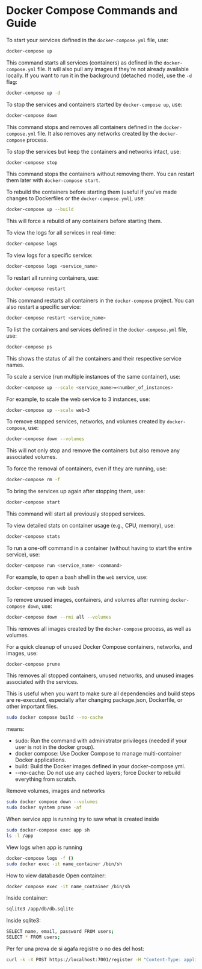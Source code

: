 # Docker Compose Commands and Guide


To start your services defined in the `docker-compose.yml` file, use:
```bash
docker-compose up
```


This command starts all services (containers) as defined in the `docker-compose.yml` file. It will also pull any images if they're not already available locally. If you want to run it in the background (detached mode), use the `-d` flag:
```bash
docker-compose up -d
```


To stop the services and containers started by `docker-compose up`, use:
```bash
docker-compose down
```
This command stops and removes all containers defined in the `docker-compose.yml` file. It also removes any networks created by the `docker-compose` process.


To stop the services but keep the containers and networks intact, use:
```bash
docker-compose stop
```
This command stops the containers without removing them. You can restart them later with `docker-compose start`.


To rebuild the containers before starting them (useful if you’ve made changes to Dockerfiles or the `docker-compose.yml`), use:
```bash
docker-compose up --build
```
This will force a rebuild of any containers before starting them.


To view the logs for all services in real-time:
```bash
docker-compose logs
```


To view logs for a specific service:
```bash
docker-compose logs <service_name>
```

To restart all running containers, use:
```bash
docker-compose restart
```


This command restarts all containers in the `docker-compose` project. You can also restart a specific service:
```bash
docker-compose restart <service_name>
```


To list the containers and services defined in the `docker-compose.yml` file, use:
```bash
docker-compose ps
```
This shows the status of all the containers and their respective service names.


To scale a service (run multiple instances of the same container), use:
```bash
docker-compose up --scale <service_name>=<number_of_instances>
```


For example, to scale the web service to 3 instances, use:
```bash
docker-compose up --scale web=3
```

To remove stopped services, networks, and volumes created by `docker-compose`, use:
```bash
docker-compose down --volumes
```
This will not only stop and remove the containers but also remove any associated volumes.


To force the removal of containers, even if they are running, use:
```bash
docker-compose rm -f
```


To bring the services up again after stopping them, use:
```bash
docker-compose start
```
This command will start all previously stopped services.


To view detailed stats on container usage (e.g., CPU, memory), use:
```bash
docker-compose stats
```


To run a one-off command in a container (without having to start the entire service), use:
```bash
docker-compose run <service_name> <command>
```


For example, to open a bash shell in the `web` service, use:
```bash
docker-compose run web bash
```


To remove unused images, containers, and volumes after running `docker-compose down`, use:
```bash
docker-compose down --rmi all --volumes
```
This removes all images created by the `docker-compose` process, as well as volumes.


For a quick cleanup of unused Docker Compose containers, networks, and images, use:
```bash
docker-compose prune
```
This removes all stopped containers, unused networks, and unused images associated with the services.


This is useful when you want to make sure all dependencies and build steps are re-executed, especially after changing package.json, Dockerfile, or other important files.
```bash
sudo docker compose build --no-cache
```
means:
- sudo: Run the command with administrator privileges (needed if your user is not in the docker group).
- docker compose: Use Docker Compose to manage multi-container Docker applications.
- build: Build the Docker images defined in your docker-compose.yml.
- --no-cache: Do not use any cached layers; force Docker to rebuild everything from scratch.


Remove volumes, images and networks
```bash
sudo docker compose down --volumes
sudo docker system prune -af
```


When service app is running try to saw what is created inside
```bash
sudo docker-compose exec app sh
ls -l /app
```


View logs when app is running
```bash
docker-compose logs -f ()
sudo docker exec -it name_container /bin/sh

```


How to view databasde
Open container:
```bash
docker compose exec -it name_container /bin/sh
```
Inside container:
```bash
sqlite3 /app/db/db.sqlite
```
Inside sqlite3:
```bash
SELECT name, email, password FROM users;
SELECT * FROM users;
```

Per fer una prova de si agafa registre o no des del host:
```bash
curl -k -X POST https://localhost:7001/register -H "Content-Type: application/json" -d '{"name":"Test","email":"test@prova.com","password":"123456"}'
```